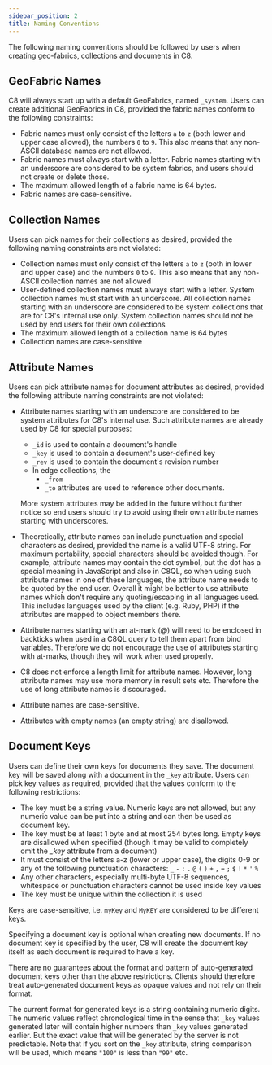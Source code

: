 ```yaml
---
sidebar_position: 2
title: Naming Conventions
---
```


The following naming conventions should be followed by users when creating geo-fabrics, collections and documents in C8.

## GeoFabric Names

C8 will always start up with a default GeoFabrics, named `_system`. Users can create additional GeoFabrics in C8, provided the fabric names conform to the following constraints:

* Fabric names must only consist of the letters `a` to `z` (both lower and upper case allowed), the numbers `0` to `9`. This also means that any non-ASCII database names are not allowed.
* Fabric names must always start with a letter. Fabric names starting with an underscore are considered to be system fabrics, and users should not create or delete those.
* The maximum allowed length of a fabric name is 64 bytes.
* Fabric names are case-sensitive.

## Collection Names

Users can pick names for their collections as desired, provided the following naming constraints are not violated:

* Collection names must only consist of the letters `a` to `z` (both in lower and upper case) and the numbers `0` to `9`. This also means that any non-ASCII collection names are not allowed
* User-defined collection names must always start with a letter. System collection names must start with an underscore. All collection names starting with an underscore are considered to be system collections that are for C8's internal use only. System collection names should not be used by end users for their own collections
* The maximum allowed length of a collection name is 64 bytes
* Collection names are case-sensitive

## Attribute Names

Users can pick attribute names for document attributes as desired, provided the following attribute naming constraints are not violated:

- Attribute names starting with an underscore are considered to be system attributes for C8's internal use. Such attribute names are already used by C8 for special purposes:
  - `_id` is used to contain a document's handle
  - `_key` is used to contain a document's user-defined key
  - `_rev` is used to contain the document's revision number
  - In edge collections, the
    - `_from`
    - `_to`
    attributes are used to reference other documents.

  More system attributes may be added in the future without further notice so end users should try to avoid using their own attribute names starting with underscores.

* Theoretically, attribute names can include punctuation and special characters as desired, provided the name is a valid UTF-8 string.  For maximum portability, special characters should be avoided though.  For example, attribute names may contain the dot symbol, but the dot has a special meaning in JavaScript and also in C8QL, so when using such attribute names in one of these languages, the attribute name needs to be quoted by the end user. Overall it might be better to use attribute names which don't require any quoting/escaping in all languages used. This includes languages used by the client (e.g. Ruby, PHP) if the attributes are mapped to object members there.

* Attribute names starting with an at-mark (*@*) will need to be enclosed in backticks when used in a C8QL query to tell them apart from bind variables. Therefore we do not encourage the use of attributes starting with at-marks, though they will work when used properly.

* C8 does not enforce a length limit for attribute names. However, long attribute names may use more memory in result sets etc. Therefore the use of long attribute names is discouraged.

* Attribute names are case-sensitive.

* Attributes with empty names (an empty string) are disallowed.

## Document Keys

Users can define their own keys for documents they save. The document key will be saved along with a document in the `_key` attribute. Users can pick key values as required, provided that the values conform to the following restrictions:

* The key must be a string value. Numeric keys are not allowed, but any numeric value can be put into a string and can then be used as document key.
* The key must be at least 1 byte and at most 254 bytes long. Empty keys are disallowed when specified (though it may be valid to completely omit the *_key* attribute from a document)
* It must consist of the letters a-z (lower or upper case), the digits 0-9 or any of the following punctuation characters: `_` `-` `:` `.` `@` `(` `)` `+` `,` `=` `;` `$` `!` `*` `'` `%` 
* Any other characters, especially multi-byte UTF-8 sequences, whitespace or punctuation characters cannot be used inside key values
* The key must be unique within the collection it is used

Keys are case-sensitive, i.e. `myKey` and `MyKEY` are considered to be different keys.

Specifying a document key is optional when creating new documents. If no document key is specified by the user, C8 will create the document key itself as each document is required to have a key.

There are no guarantees about the format and pattern of auto-generated document keys other than the above restrictions. Clients should therefore treat auto-generated document keys as opaque values and not rely on their format.

The current format for generated keys is a string containing numeric digits. The numeric values reflect chronological time in the sense that `_key` values generated later will contain higher numbers than `_key` values generated earlier. But the exact value that will be generated by the server is not predictable. Note that if you sort on the `_key` attribute, string comparison will be used, which means `"100"` is less than `"99"` etc.
